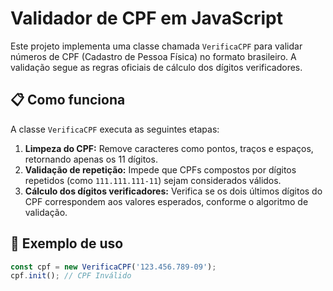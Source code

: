 # Validador de CPF em JavaScript

Este projeto implementa uma classe chamada `VerificaCPF` para validar números de CPF (Cadastro de Pessoa Física) no formato brasileiro. A validação segue as regras oficiais de cálculo dos dígitos verificadores.

## 📋 Como funciona

A classe `VerificaCPF` executa as seguintes etapas:

1. **Limpeza do CPF:** Remove caracteres como pontos, traços e espaços, retornando apenas os 11 dígitos.
2. **Validação de repetição:** Impede que CPFs compostos por dígitos repetidos (como `111.111.111-11`) sejam considerados válidos.
3. **Cálculo dos dígitos verificadores:** Verifica se os dois últimos dígitos do CPF correspondem aos valores esperados, conforme o algoritmo de validação.

## 🚀 Exemplo de uso

```js
const cpf = new VerificaCPF('123.456.789-09');
cpf.init(); // CPF Inválido

